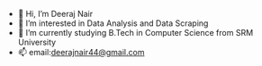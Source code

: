 - 👋 Hi, I’m Deeraj Nair
- 👀 I’m interested in Data Analysis and Data Scraping
- 🌱 I’m currently studying B.Tech in Computer Science from SRM University
- 📫 email:deerajnair44@gmail.com

<!---
deeraj44/deeraj44 is a ✨ special ✨ repository because its `README.md` (this file) appears on your GitHub profile.
You can click the Preview link to take a look at your changes.
--->
